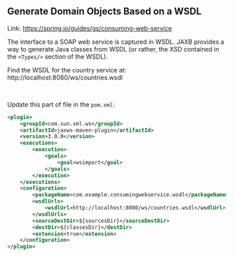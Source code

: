 ## Generate Domain Objects Based on a WSDL

Link: https://spring.io/guides/gs/consuming-web-service

The interface to a SOAP web service is captured in WSDL. JAXB provides a way to generate Java classes from WSDL (or rather, the XSD contained in the `<Types/>` section of the WSDL). 

Find the WSDL for the country service at: http://localhost:8080/ws/countries.wsdl

<br/>

Update this part of file in the `pom.xml`:

```xml
<plugin>
	<groupId>com.sun.xml.ws</groupId>
	<artifactId>jaxws-maven-plugin</artifactId>
	<version>3.0.0</version>
	<executions>
		<execution>
			<goals>
				<goal>wsimport</goal>
			</goals>
		</execution>
	</executions>
	<configuration>
		<packageName>com.example.consumingwebservice.wsdl</packageName>
		<wsdlUrls>
			<wsdlUrl>http://localhost:8080/ws/countries.wsdl</wsdlUrl>
		</wsdlUrls>
		<sourceDestDir>${sourcesDir}</sourceDestDir>
		<destDir>${classesDir}</destDir>
		<extension>true</extension>
	</configuration>
</plugin>
```
